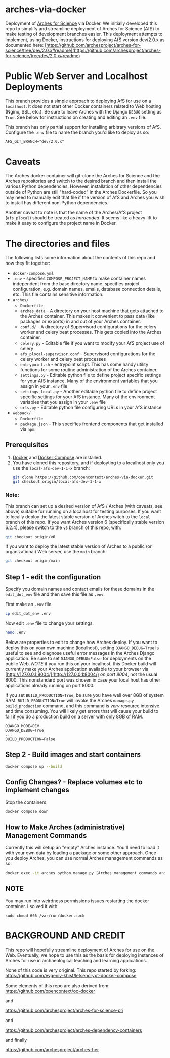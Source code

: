 # arches-via-docker
Deployment of [Arches for Science](https://www.archesproject.org/arches-for-science/) via Docker. We initially developed this repo to simplify and streamline deployment of Arches for Science (AfS) to make testing of development branches easier. This deployment attempts to implement, using Docker, instructions for deploying AfS version dev/2.0.x as documented here: [https://github.com/archesproject/arches-for-science/tree/dev/2.0.x#readme](https://github.com/archesproject/arches-for-science/tree/dev/2.0.x#readme)



# Public Web Server and Localhost Deployments

This branch provides a simple approach to deploying AfS for use on a `localhost`. It does not start other Docker containers related to Web hosting (Nginx, SSL, etc.). Be sure to leave Arches with the Django `DEBUG` setting as `True`. See below for instructions on creating and editing an `.env` file.

This branch has only partial support for installing arbitrary versions of AfS. Configure the `.env` file to name the branch you'd like to deploy as so:

   ```
   AFS_GIT_BRANCH="dev/2.0.x"
   ```

# Caveats
The Arches docker container will git-clone the Arches for Science and the Arches repositories and switch to the desired branch and then install the various Python dependencies. However, installation of other dependencies outside of Python are still "hard-coded" in the Arches Dockerfile. So you may need to manually edit that file if the version of AfS and Arches you wish to install has different non-Python dependencies.

Another caveat to note is that the name of the Arches/AfS project (`afs_plocal`) should be treated as *hardcoded*. It seems like a heavy lift to make it easy to configure the project name in Docker.


# The directories and files
The following lists some information about the contents of this repo and how they fit together:

* `docker-compose.yml`
* `.env` - specifies `COMPOSE_PROJECT_NAME` to make container names independent from the base directory name. specifies project configuration, e.g. domain names, emails, database connection details, etc. This file contains sensitive information.
* `arches/`
    * `Dockerfile`
    * `arches_data` - A directory on your host machine that gets attached to the Arches container. This makes it convenient to pass data (like packages or exports) in and out of your Arches container.
    * `conf.d/` - A directory of Supervisord configurations for the celery worker and celery beat processes. This gets copied into the Arches container.
    * `celery.py` - Editable file if you want to modify your AfS project use of celery
    * `afs_plocal-supervisor.conf` - Supervisord configurations for the celery worker and celery beat processes
    * `entrypoint.sh` - entrypoint script. This has some handy utility functions for some routine administration of the Arches container.
    * `settings.py` - Editable python file to define project specific settings for your AfS instance. Many of the environment variables that you assign in your `.env` file
    * `settings_local.py` - Another editable python file to define project specific settings for your AfS instance. Many of the environment variables that you assign in your `.env` file
    * `urls.py` - Editable python file configuring URLs in your AfS instance
* `webpack/`
    * `Dockerfile`
    * `package.json` - This specifies frontend components that get installed via `npm`.


## Prerequisites

1. [Docker](https://docs.docker.com/engine/install/) and [Docker Compose](https://docs.docker.com/compose/install/) are installed.
2. You have cloned this repository, and if deployting to a localhost only you use the `local-afs-dev-1-1-x` branch:
   ```bash
   git clone https://github.com/opencontext/arches-via-docker.git
   git checkout origin/local-afs-dev-1-1-x
   ```

### Note:
This branch can set up a desired version of AfS / Arches (with caveats, see above) suitable for running on a localhost for testing purposes. If you want to locally deploy the latest stable version of Arches witch to the `local` branch of this repo. If you want Arches version 6 (specifically stable version 6.2.4), please switch to the `v6` branch of this repo, with:
   ```bash
   git checkout origin/v6
   ```

If you want to deploy the latest stable version of Arches to a public (or organizational) Web server, use the `main` branch:
   ```bash
   git checkout origin/main
   ```


## Step 1 - edit the configuration

Specify you domain names and contact emails for these domains in the `edit_dot_env` file and then save this file as `.env`:

First make an `.env` file
```bash
cp edit_dot_env .env
```

Now edit `.env` file to change your settings.
```bash
nano .env
```


Below are properties to edit to change how Arches deploy. If you want to deploy this on your own machine (localhost), setting `DJANGO_DEBUG=True` is useful to see and diagnose useful error messages in the Arches Django application. Be sure to set `DJANGO_DEBUG=False` for deployments on the public Web. *NOTE* if you run this on your localhost, this Docker build will currently make your Arches application available to your browser via [http://127.0.0.1:8004/](http://127.0.0.1:8004/) *on port 8004*, not the usual 8000. This nonstandard port was chosen in case your local host has other applications already running on port 8000.

If you set `BUILD_PRODUCTION=True`, be sure you have well over 8GB of system RAM. `BUILD_PRODUCTION=True` will invoke the Arches `manage.py build_production` command, and this command is *very* resource intensive and time consuming. You will likely get errors that will cause your build to fail if you do a production build on a server with only 8GB of RAM.

```properties
DJANGO_MODE=DEV
DJANGO_DEBUG=True
...
BUILD_PRODUCTION=False
```


## Step 2 - Build images and start containers

```bash
docker compose up --build
```

## Config Changes? - Replace volumes etc to implement changes

Stop the containers:

```bash
docker compose down
```


## How to Make Arches (administrative) Management Commands
Currently this will setup an "empty" Arches instance. You'll need to load it with your own data by loading a package or some other approach. Once you deploy Arches, you can use normal Arches management commands as so:

```bash
docker exec -it arches python manage.py [Arches management commands and arguments here]
```



## NOTE
You may run into weirdness permissions issues restarting the docker container. I solved it with:
```
sudo chmod 666 /var/run/docker.sock

```


# BACKGROUND AND CREDIT
This repo will hopefully streamline deployment of Arches for use on the Web. Eventually, we hope to use this as the basis for deploying instances of Arches for use in archaeological teaching and learning applications.

None of this code is very original. This repo started by forking:
https://github.com/evgeniy-khist/letsencrypt-docker-compose

Some elements of this repo are also derived from:
https://github.com/opencontext/oc-docker

and

https://github.com/archesproject/arches-for-science-prj

and

https://github.com/archesproject/arches-dependency-containers

and finally

https://github.com/archesproject/arches-her
